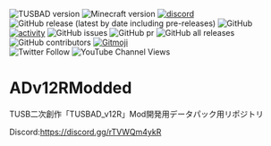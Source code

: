 ![TUSBAD version](https://img.shields.io/badge/ADversion-12R_1.0α-blueviolet.svg?)
![Minecraft version](https://img.shields.io/badge/MCversion-1.19.4-green.svg?logo=minecraft)
[![discord](https://img.shields.io/discord/715245045300723775?logo=discord&label=discord)](https://discord.gg/rTVWQm4ykR)
![GitHub release (latest by date including pre-releases)](https://img.shields.io/github/v/release/FreyCielu/TUSBAD_V12.5?include_prereleases)
![GitHub](https://img.shields.io/github/license/FreyCielu/TUSBAD_V12.5)
<br>
[![activity](https://img.shields.io/github/commit-activity/m/FreyCielu/TUSBAD_v12.5?label=commit&logo=github&color=brightgreen)](https://github.com/FreyCielu/TUSBAD_V12.5/commits/1.19.x)
![GitHub issues](https://img.shields.io/github/issues/FreyCielu/TUSBAD_V12.5?logo=github)
![GitHub pr](https://img.shields.io/github/issues-pr/FreyCielu/TUSBAD_V12.5?logo=github)
![GitHub all releases](https://img.shields.io/github/downloads/FreyCielu/TUSBAD_V12.5/total?logo=github)
![GitHub contributors](https://img.shields.io/github/contributors/FreyCielu/TUSBAD_V12.5?color=aqua&logo=github)
[![Gitmoji](https://img.shields.io/badge/gitmoji-%20😜%20😍-FFDD67.svg)](https://gitmoji.carloscuesta.me/)
<br>
![Twitter Follow](https://img.shields.io/twitter/follow/FreyCielu.svg?style=social)
![YouTube Channel Views](https://img.shields.io/youtube/channel/views/UCdKnAER_nZTSWAAhvYpgGrw?label=Subscribe%20%40%E3%83%95%E3%83%AC%E3%82%A4%E3%82%B7%E3%82%A7%E3%83%AB&style=social)

# ADv12RModded
TUSB二次創作「TUSBAD_v12R」Mod開発用データパック用リポジトリ

Discord:https://discord.gg/rTVWQm4ykR
